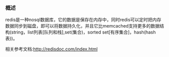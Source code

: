 ### 概述

redis是一种nosql数据库，它的数据是保存在内存中，同时redis可以定时把内存数据同步到磁盘，即可以将数据持久化，并且它比memcached支持更多的数据结构\(string，list列表\[队列和栈\],set\(集合\)，sorted set\[有序集合\]，hash\(hash表\)\)。

相关参考文档:http://redisdoc.com/index.html

